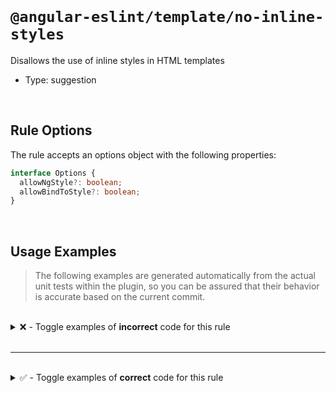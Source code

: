 <!--

  DO NOT EDIT.

  This markdown file was autogenerated using a mixture of the following files as the source of truth for its data:
  - ../../src/rules/no-inline-styles.ts
  - ../../tests/rules/no-inline-styles/cases.ts

  In order to update this file, it is therefore those files which need to be updated, as well as potentially the generator script:
  - ../../../../tools/scripts/generate-rule-docs.ts

-->

<br>

# `@angular-eslint/template/no-inline-styles`

Disallows the use of inline styles in HTML templates

- Type: suggestion

<br>

## Rule Options

The rule accepts an options object with the following properties:

```ts
interface Options {
  allowNgStyle?: boolean;
  allowBindToStyle?: boolean;
}

```

<br>

## Usage Examples

> The following examples are generated automatically from the actual unit tests within the plugin, so you can be assured that their behavior is accurate based on the current commit.

<br>

<details>
<summary>❌ - Toggle examples of <strong>incorrect</strong> code for this rule</summary>

<br>

#### Default Config

```json
{
  "rules": {
    "@angular-eslint/template/no-inline-styles": [
      "error"
    ]
  }
}
```

<br>

#### ❌ Invalid Code

```html
<ng-template>
  <div>
    <img style="position: relative;">
    ~~~~~~~~~~~~~~~~~~~~~~~~~~~~~~~~~
  </div>
</ng-template>
```

<br>

---

<br>

#### Default Config

```json
{
  "rules": {
    "@angular-eslint/template/no-inline-styles": [
      "error"
    ]
  }
}
```

<br>

#### ❌ Invalid Code

```html
<object style="padding: 30px;"></object>
~~~~~~~~~~~~~~~~~~~~~~~~~~~~~~~~~~~~~~~~
```

<br>

---

<br>

#### Default Config

```json
{
  "rules": {
    "@angular-eslint/template/no-inline-styles": [
      "error"
    ]
  }
}
```

<br>

#### ❌ Invalid Code

```html
<area style="padding: 30px;" />
~~~~~~~~~~~~~~~~~~~~~~~~~~~~~~~
```

<br>

---

<br>

#### Default Config

```json
{
  "rules": {
    "@angular-eslint/template/no-inline-styles": [
      "error"
    ]
  }
}
```

<br>

#### ❌ Invalid Code

```html
<input style="color: red;">
~~~~~~~~~~~~~~~~~~~~~~~~~~~
```

<br>

---

<br>

#### Default Config

```json
{
  "rules": {
    "@angular-eslint/template/no-inline-styles": [
      "error"
    ]
  }
}
```

<br>

#### ❌ Invalid Code

```html
<input [attr.style]="'padding: 10px;'">
~~~~~~~~~~~~~~~~~~~~~~~~~~~~~~~~~~~~~~~
```

<br>

---

<br>

#### Default Config

```json
{
  "rules": {
    "@angular-eslint/template/no-inline-styles": [
      "error"
    ]
  }
}
```

<br>

#### ❌ Invalid Code

```html
<input [style.background-color]="'#fff'">
~~~~~~~~~~~~~~~~~~~~~~~~~~~~~~~~~~~~~~~~~
```

<br>

---

<br>

#### Custom Config

```json
{
  "rules": {
    "@angular-eslint/template/no-inline-styles": [
      "error",
      {
        "allowNgStyle": true
      }
    ]
  }
}
```

<br>

#### ❌ Invalid Code

```html
<input [style]="'border: 1px solid black;'" [ngStyle]="{ 'padding': '10px' }" [style.background-color]="'#fff'">
~~~~~~~~~~~~~~~~~~~~~~~~~~~~~~~~~~~~~~~~~~~~~~~~~~~~~~~~~~~~~~~~~~~~~~~~~~~~~~~~~~~~~~~~~~~~~~~~~~~~~~~~~~~~~~~~
```

<br>

---

<br>

#### Default Config

```json
{
  "rules": {
    "@angular-eslint/template/no-inline-styles": [
      "error"
    ]
  }
}
```

<br>

#### ❌ Invalid Code

```html
<input [ngStyle]="'background-color: #fff'">
~~~~~~~~~~~~~~~~~~~~~~~~~~~~~~~~~~~~~~~~~~~~
```

<br>

---

<br>

#### Custom Config

```json
{
  "rules": {
    "@angular-eslint/template/no-inline-styles": [
      "error",
      {
        "allowNgStyle": true,
        "allowBindToStyle": false
      }
    ]
  }
}
```

<br>

#### ❌ Invalid Code

```html
<input [style]="'border: 1px solid black;'">
~~~~~~~~~~~~~~~~~~~~~~~~~~~~~~~~~~~~~~~~~~~~
```

<br>

---

<br>

#### Custom Config

```json
{
  "rules": {
    "@angular-eslint/template/no-inline-styles": [
      "error",
      {
        "allowNgStyle": true,
        "allowBindToStyle": false
      }
    ]
  }
}
```

<br>

#### ❌ Invalid Code

```html
<input [ngStyle]="{ 'padding': '10px' }" [style]="'border: 1px solid black;'">
~~~~~~~~~~~~~~~~~~~~~~~~~~~~~~~~~~~~~~~~~~~~~~~~~~~~~~~~~~~~~~~~~~~~~~~~~~~~~~
```

</details>

<br>

---

<br>

<details>
<summary>✅ - Toggle examples of <strong>correct</strong> code for this rule</summary>

<br>

#### Default Config

```json
{
  "rules": {
    "@angular-eslint/template/no-inline-styles": [
      "error"
    ]
  }
}
```

<br>

#### ✅ Valid Code

```html
<img alt="Foo eating a sandwich.">
```

<br>

---

<br>

#### Default Config

```json
{
  "rules": {
    "@angular-eslint/template/no-inline-styles": [
      "error"
    ]
  }
}
```

<br>

#### ✅ Valid Code

```html
<img src="foo" [attr.alt]="altText">
```

<br>

---

<br>

#### Default Config

```json
{
  "rules": {
    "@angular-eslint/template/no-inline-styles": [
      "error"
    ]
  }
}
```

<br>

#### ✅ Valid Code

```html
<img src="foo" [attr.alt]="'Alt Text'">
```

<br>

---

<br>

#### Default Config

```json
{
  "rules": {
    "@angular-eslint/template/no-inline-styles": [
      "error"
    ]
  }
}
```

<br>

#### ✅ Valid Code

```html
<img src="foo" alt="">
```

<br>

---

<br>

#### Default Config

```json
{
  "rules": {
    "@angular-eslint/template/no-inline-styles": [
      "error"
    ]
  }
}
```

<br>

#### ✅ Valid Code

```html
<object aria-label="foo">
```

<br>

---

<br>

#### Default Config

```json
{
  "rules": {
    "@angular-eslint/template/no-inline-styles": [
      "error"
    ]
  }
}
```

<br>

#### ✅ Valid Code

```html
<object aria-labelledby="id1">
```

<br>

---

<br>

#### Default Config

```json
{
  "rules": {
    "@angular-eslint/template/no-inline-styles": [
      "error"
    ]
  }
}
```

<br>

#### ✅ Valid Code

```html
<object>Meaningful description</object>
```

<br>

---

<br>

#### Default Config

```json
{
  "rules": {
    "@angular-eslint/template/no-inline-styles": [
      "error"
    ]
  }
}
```

<br>

#### ✅ Valid Code

```html
<object title="An object">
```

<br>

---

<br>

#### Default Config

```json
{
  "rules": {
    "@angular-eslint/template/no-inline-styles": [
      "error"
    ]
  }
}
```

<br>

#### ✅ Valid Code

```html
<area aria-label="foo" />
```

<br>

---

<br>

#### Default Config

```json
{
  "rules": {
    "@angular-eslint/template/no-inline-styles": [
      "error"
    ]
  }
}
```

<br>

#### ✅ Valid Code

```html
<area aria-labelledby="id1" />
```

<br>

---

<br>

#### Default Config

```json
{
  "rules": {
    "@angular-eslint/template/no-inline-styles": [
      "error"
    ]
  }
}
```

<br>

#### ✅ Valid Code

```html
<area alt="This is descriptive!" />
```

<br>

---

<br>

#### Default Config

```json
{
  "rules": {
    "@angular-eslint/template/no-inline-styles": [
      "error"
    ]
  }
}
```

<br>

#### ✅ Valid Code

```html
<input type="text">
```

<br>

---

<br>

#### Default Config

```json
{
  "rules": {
    "@angular-eslint/template/no-inline-styles": [
      "error"
    ]
  }
}
```

<br>

#### ✅ Valid Code

```html
<input type="image" alt="This is descriptive!">
```

<br>

---

<br>

#### Default Config

```json
{
  "rules": {
    "@angular-eslint/template/no-inline-styles": [
      "error"
    ]
  }
}
```

<br>

#### ✅ Valid Code

```html
<input type="image" aria-label="foo">
```

<br>

---

<br>

#### Default Config

```json
{
  "rules": {
    "@angular-eslint/template/no-inline-styles": [
      "error"
    ]
  }
}
```

<br>

#### ✅ Valid Code

```html
<input type="image" aria-labelledby="id1">
```

<br>

---

<br>

#### Custom Config

```json
{
  "rules": {
    "@angular-eslint/template/no-inline-styles": [
      "error",
      {
        "allowNgStyle": true
      }
    ]
  }
}
```

<br>

#### ✅ Valid Code

```html
<input [ngStyle]="{ 'background-color': '#fff' }">
```

<br>

---

<br>

#### Custom Config

```json
{
  "rules": {
    "@angular-eslint/template/no-inline-styles": [
      "error",
      {
        "allowBindToStyle": true
      }
    ]
  }
}
```

<br>

#### ✅ Valid Code

```html
<input [style.backgroundColor]="'#fff'">
```

<br>

---

<br>

#### Custom Config

```json
{
  "rules": {
    "@angular-eslint/template/no-inline-styles": [
      "error",
      {
        "allowNgStyle": true,
        "allowBindToStyle": true
      }
    ]
  }
}
```

<br>

#### ✅ Valid Code

```html
<input [ngStyle]="{ 'background-color': 'red' }" [style.background-color]="'#fff'">
```

</details>

<br>
